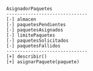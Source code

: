     AsignadorPaquetes
    ------------------------------
    [-] almacen
    [-] paquetesPendientes
    [-] paquetesAsignados
    [-] limitePaquetes
    [-] paquetesSolicitados
    [-] paquetesFallidos
    ------------------------------
    [+] describir()
    [+] asignarPaquete(paquete)
